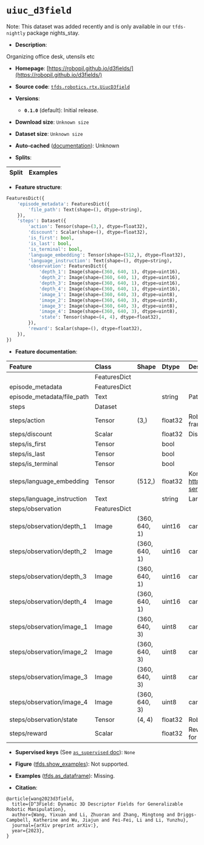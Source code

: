 <div itemscope itemtype="http://schema.org/Dataset">
  <div itemscope itemprop="includedInDataCatalog" itemtype="http://schema.org/DataCatalog">
    <meta itemprop="name" content="TensorFlow Datasets" />
  </div>
  <meta itemprop="name" content="uiuc_d3field" />
  <meta itemprop="description" content="Organizing office desk, utensils etc&#10;&#10;To use this dataset:&#10;&#10;```python&#10;import tensorflow_datasets as tfds&#10;&#10;ds = tfds.load(&#x27;uiuc_d3field&#x27;, split=&#x27;train&#x27;)&#10;for ex in ds.take(4):&#10;  print(ex)&#10;```&#10;&#10;See [the guide](https://www.tensorflow.org/datasets/overview) for more&#10;informations on [tensorflow_datasets](https://www.tensorflow.org/datasets).&#10;&#10;" />
  <meta itemprop="url" content="https://www.tensorflow.org/datasets/catalog/uiuc_d3field" />
  <meta itemprop="sameAs" content="https://robopil.github.io/d3fields/" />
  <meta itemprop="citation" content="@article{wang2023d3field,&#10;  title={D^3Field: Dynamic 3D Descriptor Fields for Generalizable Robotic Manipulation}, &#10;  author={Wang, Yixuan and Li, Zhuoran and Zhang, Mingtong and Driggs-Campbell, Katherine and Wu, Jiajun and Fei-Fei, Li and Li, Yunzhu},&#10;  journal={arXiv preprint arXiv:},&#10;  year={2023},&#10;}" />
</div>

# `uiuc_d3field`


Note: This dataset was added recently and is only available in our
`tfds-nightly` package
<span class="material-icons" title="Available only in the tfds-nightly package">nights_stay</span>.

*   **Description**:

Organizing office desk, utensils etc

*   **Homepage**:
    [https://robopil.github.io/d3fields/](https://robopil.github.io/d3fields/)

*   **Source code**:
    [`tfds.robotics.rtx.UiucD3field`](https://github.com/tensorflow/datasets/tree/master/tensorflow_datasets/robotics/rtx/rtx.py)

*   **Versions**:

    *   **`0.1.0`** (default): Initial release.

*   **Download size**: `Unknown size`

*   **Dataset size**: `Unknown size`

*   **Auto-cached**
    ([documentation](https://www.tensorflow.org/datasets/performances#auto-caching)):
    Unknown

*   **Splits**:

Split | Examples
:---- | -------:

*   **Feature structure**:

```python
FeaturesDict({
    'episode_metadata': FeaturesDict({
        'file_path': Text(shape=(), dtype=string),
    }),
    'steps': Dataset({
        'action': Tensor(shape=(3,), dtype=float32),
        'discount': Scalar(shape=(), dtype=float32),
        'is_first': bool,
        'is_last': bool,
        'is_terminal': bool,
        'language_embedding': Tensor(shape=(512,), dtype=float32),
        'language_instruction': Text(shape=(), dtype=string),
        'observation': FeaturesDict({
            'depth_1': Image(shape=(360, 640, 1), dtype=uint16),
            'depth_2': Image(shape=(360, 640, 1), dtype=uint16),
            'depth_3': Image(shape=(360, 640, 1), dtype=uint16),
            'depth_4': Image(shape=(360, 640, 1), dtype=uint16),
            'image_1': Image(shape=(360, 640, 3), dtype=uint8),
            'image_2': Image(shape=(360, 640, 3), dtype=uint8),
            'image_3': Image(shape=(360, 640, 3), dtype=uint8),
            'image_4': Image(shape=(360, 640, 3), dtype=uint8),
            'state': Tensor(shape=(4, 4), dtype=float32),
        }),
        'reward': Scalar(shape=(), dtype=float32),
    }),
})
```

*   **Feature documentation**:

Feature                    | Class        | Shape         | Dtype   | Description
:------------------------- | :----------- | :------------ | :------ | :----------
                           | FeaturesDict |               |         |
episode_metadata           | FeaturesDict |               |         |
episode_metadata/file_path | Text         |               | string  | Path to the original data file.
steps                      | Dataset      |               |         |
steps/action               | Tensor       | (3,)          | float32 | Robot displacement from last frame
steps/discount             | Scalar       |               | float32 | Discount if provided, default to 1.
steps/is_first             | Tensor       |               | bool    |
steps/is_last              | Tensor       |               | bool    |
steps/is_terminal          | Tensor       |               | bool    |
steps/language_embedding   | Tensor       | (512,)        | float32 | Kona language embedding. See https://tfhub.dev/google/universal-sentence-encoder-large/5
steps/language_instruction | Text         |               | string  | Language Instruction.
steps/observation          | FeaturesDict |               |         |
steps/observation/depth_1  | Image        | (360, 640, 1) | uint16  | camera 1 depth observation.
steps/observation/depth_2  | Image        | (360, 640, 1) | uint16  | camera 2 depth observation.
steps/observation/depth_3  | Image        | (360, 640, 1) | uint16  | camera 3 depth observation.
steps/observation/depth_4  | Image        | (360, 640, 1) | uint16  | camera 4 depth observation.
steps/observation/image_1  | Image        | (360, 640, 3) | uint8   | camera 1 RGB observation.
steps/observation/image_2  | Image        | (360, 640, 3) | uint8   | camera 2 RGB observation.
steps/observation/image_3  | Image        | (360, 640, 3) | uint8   | camera 3 RGB observation.
steps/observation/image_4  | Image        | (360, 640, 3) | uint8   | camera 4 RGB observation.
steps/observation/state    | Tensor       | (4, 4)        | float32 | Robot end-effector state
steps/reward               | Scalar       |               | float32 | Reward if provided, 1 on final step for demos.

*   **Supervised keys** (See
    [`as_supervised` doc](https://www.tensorflow.org/datasets/api_docs/python/tfds/load#args)):
    `None`

*   **Figure**
    ([tfds.show_examples](https://www.tensorflow.org/datasets/api_docs/python/tfds/visualization/show_examples)):
    Not supported.

*   **Examples**
    ([tfds.as_dataframe](https://www.tensorflow.org/datasets/api_docs/python/tfds/as_dataframe)):
    Missing.

*   **Citation**:

```
@article{wang2023d3field,
  title={D^3Field: Dynamic 3D Descriptor Fields for Generalizable Robotic Manipulation},
  author={Wang, Yixuan and Li, Zhuoran and Zhang, Mingtong and Driggs-Campbell, Katherine and Wu, Jiajun and Fei-Fei, Li and Li, Yunzhu},
  journal={arXiv preprint arXiv:},
  year={2023},
}
```

